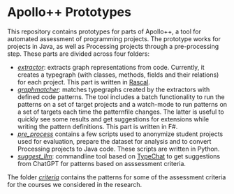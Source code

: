 # Apollo++ Prototypes

This repository contains prototypes for parts of Apollo++, a tool for automated assessment of programming projects. The prototype works for projects in Java, as well as Processing projects through a pre-processing step. These parts are divided across four folders:

- [*extractor*](extractor/README.md): extracts graph representations from code. Currently, it creates a typegraph (with classes, methods, fields and their relations) for each project. This part is written in [Rascal](https://www.rascal-mpl.org).
- [*graphmatcher*](graphmatcher/README.md): matches typegraphs created by the extractors with defined code patterns. The tool includes a batch functionality to run the patterns on a set of target projects and a watch-mode to run patterns on a set of targets each time the patternfile changes. The latter is useful to quickly see some results and get suggestions for extensions while writing the pattern definitions. This part is written in F#.
- [*pre_process*](pre_process/README.md) contains a few scripts used to anonymize student projects used for evaluation, prepare the dataset for analysis and to convert Processing projects to Java code. These scripts are written in Python.
- [*suggest_llm*](suggest_llm/README.md): commandline tool based on [TypeChat](https://microsoft.github.io/TypeChat/) to get suggestions from ChatGPT for patterns based on asssessment criteria.

The folder *[criteria](criteria/README.md)* contains the patterns for some of the assessment criteria for the courses we considered in the research.
